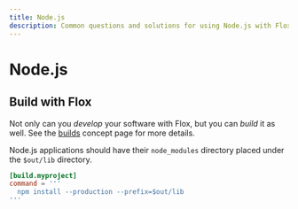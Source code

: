 ```yaml
---
title: Node.js
description: Common questions and solutions for using Node.js with Flox
---
```


# Node.js

## Build with Flox

Not only can you _develop_ your software with Flox, but you can _build_ it as well.
See the [builds][build-concept] concept page for more details.

Node.js applications should have their `node_modules` directory placed under
the `$out/lib` directory.

```toml
[build.myproject]
command = '''
  npm install --production --prefix=$out/lib
'''
```

[build-concept]: ../../concepts/manifest-builds.md
